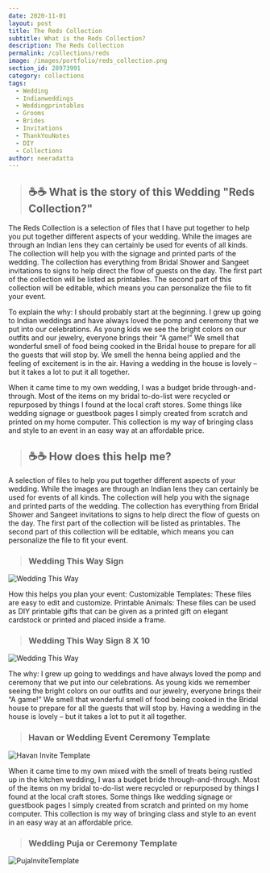 ```yaml
---
date: 2020-11-01
layout: post
title: The Reds Collection
subtitle: What is the Reds Collection?
description: The Reds Collection
permalink: /collections/reds
image: /images/portfolio/reds_collection.png
section_id: 28973991
category: collections
tags:
  - Wedding
  - Indianweddings
  - Weddingprintables
  - Grooms
  - Brides
  - Invitations
  - ThankYouNotes
  - DIY
  - Collections
author: neeradatta
---
```


> ## ☕☕ What is the story of this Wedding "Reds Collection?" 

The Reds Collection is a selection of files that I have put together to help you put together different aspects of your wedding. While the images are through an Indian lens they can certainly be used for events of all kinds. The collection will help you with the signage and printed parts of the wedding. The collection has everything from Bridal Shower and Sangeet invitations to signs to help direct the flow of guests on the day. The first part of the collection will be listed as printables. The second part of this collection will be editable, which means you can personalize the file to fit your event.

To explain the why: I should probably start at the beginning. I grew up going to Indian weddings and have always loved the pomp and ceremony that we put into our celebrations. As young kids we see the bright colors on our outfits and our jewelry, everyone brings their “A game!” We smell that wonderful smell of food being cooked in the Bridal house to prepare for all the guests that will stop by. We smell the henna being applied and the feeling of excitement is in the air. Having a wedding in the house is lovely – but it takes a lot to put it all together.

When it came time to my own wedding, I was a budget bride through-and-through. Most of the items on my bridal to-do-list were recycled or repurposed by things I found at the local craft stores. Some things like wedding signage or guestbook pages I simply created from scratch and printed on my home computer. This collection is my way of bringing class and style to an event in an easy way at an affordable price.


> ## ☕☕ How does this help me? 

A selection of files to help you put together different aspects of your wedding. While the images are through an Indian lens they can certainly be used for events of all kinds. The collection will help you with the signage and printed parts of the wedding. The collection has everything from Bridal Shower and Sangeet invitations to signs to help direct the flow of guests on the day. The first part of the collection will be listed as printables. The second part of this collection will be editable, which means you can personalize the file to fit your event.

> ### Wedding This Way Sign

![Wedding This Way](https://i.etsystatic.com/21226651/r/il/b4d429/2378637744/il_1588xN.2378637744_awfp.jpg)

How this helps you plan your event:
Customizable Templates: These files are easy to edit and customize. 
Printable Animals: These files can be used as DIY printable gifts that can be given as a printed gift on elegant cardstock or printed and placed inside a frame. 

> ### Wedding This Way Sign 8 X 10

![Wedding This Way](https://i.etsystatic.com/21226651/r/il/b8bf60/2424543365/il_1588xN.2424543365_7h1s.jpg)

The why: I grew up going to weddings and have always loved the pomp and ceremony that we put into our celebrations. As young kids we remember seeing the bright colors on our outfits and our jewelry, everyone brings their “A game!” We smell that wonderful smell of food being cooked in the Bridal house to prepare for all the guests that will stop by. Having a wedding in the house is lovely – but it takes a lot to put it all together.

> ### Havan or Wedding Event Ceremony Template

![Havan Invite Template](https://i.etsystatic.com/21226651/r/il/2876e9/2907219204/il_1588xN.2907219204_hlno.jpg)

When it came time to my own mixed with the smell of treats being rustled up in the kitchen wedding, I was a budget bride through-and-through. Most of the items on my bridal to-do-list were recycled or repurposed by things I found at the local craft stores. Some things like wedding signage or guestbook pages I simply created from scratch and printed on my home computer. This collection is my way of bringing class and style to an event in an easy way at an affordable price.

> ### Wedding Puja or Ceremony Template

![PujaInviteTemplate](https://i.etsystatic.com/21226651/r/il/b8bfab/2416265032/il_1588xN.2416265032_fkbf.jpg)